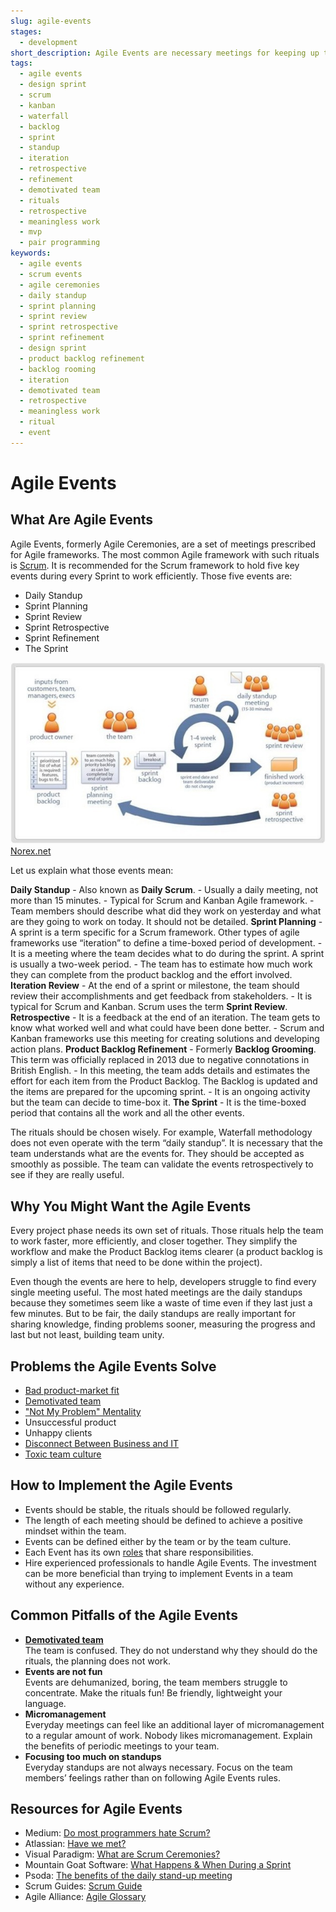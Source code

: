 ```yaml
---
slug: agile-events
stages:
  - development
short_description: Agile Events are necessary meetings for keeping up the good work. They are usually time-boxed and the most common Agile framework that uses these periodic rituals is Scrum.
tags:
  - agile events
  - design sprint
  - scrum
  - kanban
  - waterfall
  - backlog
  - sprint
  - standup
  - iteration
  - retrospective
  - refinement
  - demotivated team
  - rituals
  - retrospective
  - meaningless work
  - mvp
  - pair programming
keywords:
  - agile events
  - scrum events
  - agile ceremonies
  - daily standup
  - sprint planning
  - sprint review
  - sprint retrospective
  - sprint refinement
  - design sprint
  - product backlog refinement
  - backlog rooming
  - iteration
  - demotivated team
  - retrospective
  - meaningless work
  - ritual
  - event
---
```


# Agile Events

## What Are Agile Events

Agile Events, formerly Agile Ceremonies, are a set of meetings prescribed for Agile frameworks. The most common Agile framework with such rituals is [Scrum](/practices/scrum). It is recommended for the Scrum framework to hold five key events during every Sprint to work efficiently. Those five events are:

-   Daily Standup
-   Sprint Planning
-   Sprint Review
-   Sprint Retrospective
-   Sprint Refinement
-   The Sprint

![Agile Events](/files/agile_events.jpg)  
[Norex.net](https://www.norex.net/)

Let us explain what those events mean:

**Daily Standup**
    -   Also known as **Daily Scrum**.
    -   Usually a daily meeting, not more than 15 minutes.
    -   Typical for Scrum and Kanban Agile framework.
    -   Team members should describe what did they work on yesterday and what are they going to work on today. It should not be detailed.
**Sprint Planning**
    -   A sprint is a term specific for a Scrum framework. Other types of agile frameworks use “iteration” to define a time-boxed period of development.
    -   It is a meeting where the team decides what to do during the sprint. A sprint is usually a two-week period.
    -   The team has to estimate how much work they can complete from the product backlog and the effort involved.
**Iteration Review**
    -   At the end of a sprint or milestone, the team should review their accomplishments and get feedback from stakeholders.
    -   It is typical for Scrum and Kanban. Scrum uses the term **Sprint Review**.
**Retrospective**
    -   It is a feedback at the end of an iteration. The team gets to know what worked well and what could have been done better.
    -   Scrum and Kanban frameworks use this meeting for creating solutions and developing action plans.
**Product Backlog Refinement**
    -   Formerly **Backlog Grooming**. This term was officially replaced in 2013 due to negative connotations in British English.
    -   In this meeting, the team adds details and estimates the effort for each item from the Product Backlog. The Backlog is updated and the items are prepared for the upcoming sprint.
    -   It is an ongoing activity but the team can decide to time-box it.
**The Sprint**
    -   It is the time-boxed period that contains all the work and all the other events.

The rituals should be chosen wisely. For example, Waterfall methodology does not even operate with the term “daily standup”. It is necessary that the team understands what are the events for. They should be accepted as smoothly as possible. The team can validate the events retrospectively to see if they are really useful.

## Why You Might Want the Agile Events

Every project phase needs its own set of rituals. Those rituals help the team to work faster, more efficiently, and closer together. They simplify the workflow and make the Product Backlog items clearer (a product backlog is simply a list of items that need to be done within the project).

Even though the events are here to help, developers struggle to find every single meeting useful. The most hated meetings are the daily standups because they sometimes seem like a waste of time even if they last just a few minutes. But to be fair, the daily standups are really important for sharing knowledge, finding problems sooner, measuring the progress and last but not least, building team unity.

## Problems the Agile Events Solve

-   [Bad product-market fit](/problems/bad-product-market-fit)
-   [Demotivated team](/problems/demotivated-team)
-   ["Not My Problem" Mentality](/problems/not-my-problem-mentality)
-   Unsuccessful product
-   Unhappy clients
-   [Disconnect Between Business and IT](/problems/disconnect-between-business-and-it)
-   [Toxic team culture](/problems/toxic-team-culture)

## How to Implement the Agile Events

-   Events should be stable, the rituals should be followed regularly.
-   The length of each meeting should be defined to achieve a positive mindset within the team.
-   Events can be defined either by the team or by the team culture.
-   Each Event has its own [roles](/practices/role-definition) that share responsibilities.
-   Hire experienced professionals to handle Agile Events. The investment can be more beneficial than trying to implement Events in a team without any experience.

## Common Pitfalls of the Agile Events

-   **[Demotivated team](/problems/demotivated-team)**  
        The team is confused. They do not understand why they should do the rituals, the planning does not work.
-   **Events are not fun**  
        Events are dehumanized, boring, the team members struggle to concentrate. Make the rituals fun! Be friendly, lightweight your language.
-   **Micromanagement**  
        Everyday meetings can feel like an additional layer of micromanagement to a regular amount of work. Nobody likes micromanagement. Explain the benefits of periodic meetings to your team.
-   **Focusing too much on standups**  
        Everyday standups are not always necessary. Focus on the team members’ feelings rather than on following Agile Events rules.

## Resources for Agile Events

-   Medium: [Do most programmers hate Scrum?](https://medium.com/softinstigate-team/do-most-programmers-hate-agile-274079ddb0d9)
-   Atlassian: [Have we met?](https://www.atlassian.com/agile/scrum/ceremonies)
-   Visual Paradigm: [What are Scrum Ceremonies?](https://www.visual-paradigm.com/scrum/what-are-scrum-ceremonies/)
-   Mountain Goat Software: [What Happens & When During a Sprint](https://www.mountaingoatsoftware.com/blog/what-happens-when-during-a-sprint)
-   Psoda: [The benefits of the daily stand-up meeting](https://www.psoda.com/global/blog/the-benefits-of-the-daily-stand-up-meeting/)
-   Scrum Guides: [Scrum Guide](https://www.scrumguides.org/scrum-guide.html)
-   Agile Alliance: [Agile Glossary](https://www.agilealliance.org/agile101/agile-glossary/)
